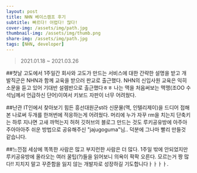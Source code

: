 ```yaml
---
layout: post
title: NHN 베이스캠프 후기
subtitle: 빠르다! 어렵다! 많다!
cover-img: /assets/img/path.jpg
thumbnail-img: /assets/img/thumb.png
share-img: /assets/img/path.jpg
tags: [NHN, developer]
---
```


> 2021.01.18 ~ 2021.03.26

##첫날
고도에서 1주일간 회사와 고도가 만드는 서비스에 대한 간략한 설명을 받고 개발직군은 NHN과 함께 교육을 받으러 판교로 출근했다. 
NHN의 신입사원 교육은 익히 소문을 듣고 있어 기대반 설렘반으로 출근했다ㅎㅎ
나는 맥을 처음써보는 맥맹(조OO 수석님께서 언급하신 단어)이여서 키보드 자판이 너무 어려웠다.

##난관
IT인에서 찾아보기 힘든 흥선대원군st라 신문물(맥, 인텔리제이)을 드디어 접해본 나로써 두개를 한꺼번에 적응하는게 어려웠다. 머리에 누가 자꾸 rm을 치는지 단축키는 하루 지나면 고새 까먹는지 허허
깃허브의 블로그 만드는 것도 루키공유방에 아주아주아아아주 쉬운 방법으로 공유해주신 "jajugoguma"님.. 덕분에 그나마 빨리 만들것 같습니다.

##느낀점
세상에 똑똑한 사람은 많고 부지런한 사람은 더 많다. 1주일 밖에 안되었지만 루키공유방에 올라오는 여러 꿀팁(?)들을 읽어보니 의욕이 팍팍 오른다. 모르는거 짱 많다!!
지치지 말고 꾸준함을 잃지 않는 개발자로 성장하길 기도합니다ㅏㅏㅏㅏ.
